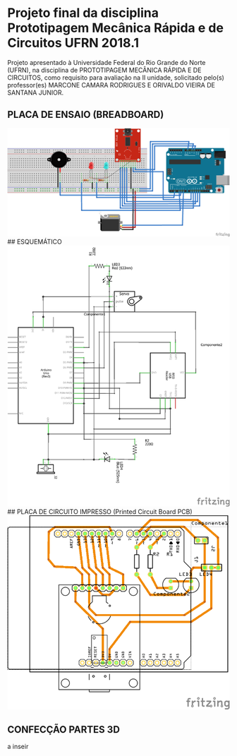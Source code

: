 # Projeto final da disciplina Prototipagem Mecânica Rápida e de Circuitos UFRN 2018.1
Projeto apresentado à Universidade Federal do Rio Grande do Norte (UFRN), na disciplina de PROTOTIPAGEM MECÂNICA RÁPIDA E DE CIRCUITOS, como requisito para avaliação na II unidade, solicitado pelo(s) professor(es) MARCONE CAMARA RODRIGUES E ORIVALDO VIEIRA DE SANTANA JUNIOR.

## PLACA DE ENSAIO (BREADBOARD)
<img src="/imagens/breadboard.png">
## ESQUEMÁTICO
<img src="/imagens/esquematico.png">
## PLACA DE CIRCUITO IMPRESSO (Printed Circuit Board PCB)
<img src="/imagens/pcb.png">

## CONFECÇÃO PARTES 3D
a inseir

